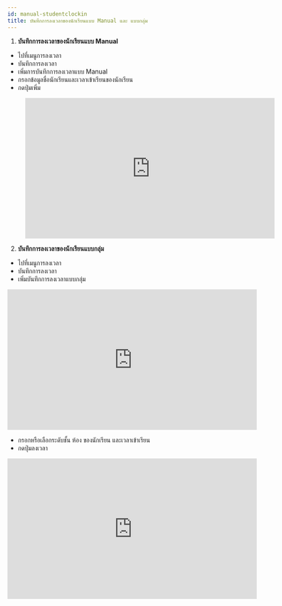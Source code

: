 ```yaml
---
id: manual-studentclockin
title: บันทึกการลงเวลาของนักเรียนแบบ Manual และ แบบกลุ่ม
---
```


1. **บันทึกการลงเวลาของนักเรียนแบบ Manual**

* ไปที่เมนูการลงเวลา
* บันทึกการลงเวลา
* เพิ่มการบันทึกการลงเวลาแบบ Manual
* กรอกข้อมูลชื่อนักเรียนและเวลาเข้าเรียนของนักเรียน
* กดปุ่มเพิ่ม
 
<!-- blank line -->
<figure class="video_container">
 <iframe width="560" height="315" src="https://www.youtube.com/embed/-3XJn3mRRUY?rel=0&amp;controls=0&amp;showinfo=0" frameborder="0" allow="autoplay; encrypted-media" allowfullscreen></iframe>
</figure>
<!-- blank line -->

2. **บันทึกการลงเวลาของนักเรียนแบบกลุ่ม**
* ไปที่เมนูการลงเวลา
* บันทึกการลงเวลา
* เพิ่มบันทึกการลงเวลาแบบกลุ่ม
 
<!-- blank line -->
<iframe width="560" height="315" src="https://www.youtube.com/embed/yXJVS3b47XE?rel=0&amp;controls=0&amp;showinfo=0" frameborder="0" allow="autoplay; encrypted-media" allowfullscreen></iframe>
<!-- blank line -->


* กรอกหรือเลือกระดับชั้น ห้อง ของนักเรียน และเวลาเข้าเรียน
* กดปุ่มลงเวลา

<!-- blank line -->
<iframe width="560" height="315" src="https://www.youtube.com/embed/5YAJXcOqYIc?rel=0&amp;controls=0&amp;showinfo=0" frameborder="0" allow="autoplay; encrypted-media" allowfullscreen></iframe>

<!-- blank line -->

    
